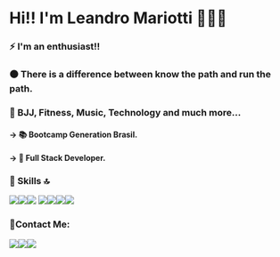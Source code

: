 # Hi!! I'm Leandro Mariotti 💪😀🤘

### ⚡ I'm an enthusiast!!
### ⚫ There is a difference between know the path and run the path.

### 💓 BJJ, Fitness, Music, Technology and much more...

#### →	📚 Bootcamp Generation Brasil.
#### →	🎯 Full Stack Developer.



### 🚀 Skills 🔝
<img src="https://img.shields.io/badge/java-%23ED8B00.svg?&style=for-the-badge&logo=java&logoColor=white" /><img src="https://img.shields.io/badge/spring%20-%236DB33F.svg?&style=for-the-badge&logo=spring&logoColor=white" /><img src="https://img.shields.io/badge/mysql-%2300f.svg?&style=for-the-badge&logo=mysql&logoColor=white" />
<img src="https://img.shields.io/badge/html5%20-%23E34F26.svg?&style=for-the-badge&logo=html5&logoColor=white" /><img src="https://img.shields.io/badge/css3%20-%231572B6.svg?&style=for-the-badge&logo=css3&logoColor=white" /><img src="https://img.shields.io/badge/javascript%20-%23323330.svg?&style=for-the-badge&logo=javascript&logoColor=%23F7DF1E" /><img src="https://img.shields.io/badge/typescript%20-%23007ACC.svg?&style=for-the-badge&logo=typescript&logoColor=white" />

### 📱Contact Me:
<img src="https://img.shields.io/badge/gmail-D14836?&style=for-the-badge&logo=gmail&logoColor=white" /><a href = "https://www.linkedin.com/in/leandromariotti"><img src="https://img.shields.io/badge/linkedin-%230077B5.svg?&style=for-the-badge&logo=linkedin&logoColor=white" /></a><img src="https://img.shields.io/badge/github-%23100000.svg?&style=for-the-badge&logo=github&logoColor=white" />





